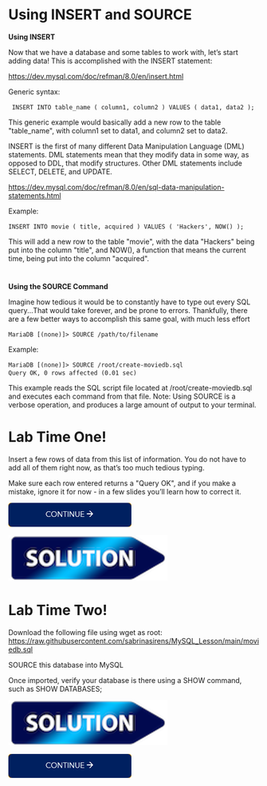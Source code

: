 # Using INSERT and SOURCE

**Using INSERT**

Now that we have a database and some tables to work with, let’s start adding data! This is accomplished with the INSERT statement:

https://dev.mysql.com/doc/refman/8.0/en/insert.html

Generic syntax:

     INSERT INTO table_name ( column1, column2 ) VALUES ( data1, data2 );
     
This generic example would basically add a new row to the table "table_name", with column1 set to data1, and column2 set to data2.

INSERT is the first of many different Data Manipulation Language (DML) statements. DML statements mean that they modify data in some way, as opposed to DDL, that modify structures. Other DML statements include SELECT, DELETE, and UPDATE.

https://dev.mysql.com/doc/refman/8.0/en/sql-data-manipulation-statements.html

Example:

    INSERT INTO movie ( title, acquired ) VALUES ( 'Hackers', NOW() );
    
This will add a new row to the table "movie", with the data "Hackers" being put into the column "title", and NOW(), a function that means the current time, being put into the column "acquired".
#
**Using the SOURCE Command**

Imagine how tedious it would be to constantly have to type out every SQL query...That would take forever, and be prone to errors.
Thankfully, there are a few better ways to accomplish this same goal, with much less effort

    MariaDB [(none)]> SOURCE /path/to/filename
    
Example:

    MariaDB [(none)]> SOURCE /root/create-moviedb.sql
    Query OK, 0 rows affected (0.01 sec)
    
This example reads the SQL script file located at /root/create-moviedb.sql and executes each command from that file. Note: Using SOURCE is a verbose operation, and produces a large amount of output to your terminal.

# Lab Time One!

Insert a few rows of data from this list of information. You do not have to add all of them right now, as that’s too much tedious typing.

Make sure each row entered returns a "Query OK", and if you make a mistake, ignore it for now - in a few slides you’ll learn how to correct it.

[![continue](./images/continue.png)](./5_Lab_One.md)

[![continue](./images/solution.png)](./5_solution_one.md)

# Lab Time Two!

Download the following file using wget as root: https://raw.githubusercontent.com/sabrinasirens/MySQL_Lesson/main/moviedb.sql

SOURCE this database into MySQL

Once imported, verify your database is there using a SHOW command, such as SHOW DATABASES;

[![continue](./images/solution.png)](./5_solution_two.md)

[![continue](./images/continue.png)](./6_SELECT.md)
